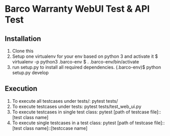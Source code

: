 Barco Warranty WebUI Test & API Test
=======

## Installation
1. Clone this
2. Setup one virtualenv for your env based on python 3 and activate it
  $ virtualenv -p python3 .barco-env
  $ . .barco-env/bin/activate
3. run setup.py to install all required dependencies.
  (.barco-env)$ python setup.py develop

## Execution
1. To execute all testcases under tests/:
  pytest tests/
2. To execute testcases under tests:
  pytest tests/test_web_ui.py
3. To execute testcases in single test class:
  pytest [path of testcase file]::[test class name]
4. To execute single testcases in a test class:
  pytest [path of testcase file]::[test class name]::[testccase name]
